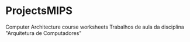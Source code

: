 # ProjectsMIPS
Computer Architecture course worksheets
Trabalhos de aula da disciplina "Arquitetura de Computadores"
